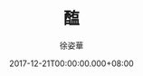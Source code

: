 ---
issue: 255
title: 醢
author: 徐姿華
language: 大埔
date: 2017-12-21T00:00:00.000+08:00
topic: 生活
difficulty: 2
wikidata: Q98096127
wikidata_link: https://www.wikidata.org/wiki/Q98096127
author_wikidata_link: https://www.wikidata.org/wiki/undefined
author_wikidata: Q98096312
---